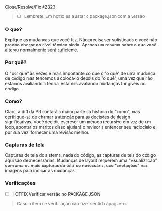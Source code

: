 Close/Resolve/Fix #2323

> - [ ] Lembrete: Em hotfix'es ajustar o package.json com a versão

### O que?
Explique as mudanças que você fez.
Não precisa ser sofisticado e você não precisa chegar ao nível técnico ainda.
Apenas um resumo sobre o que você alterou normalmente será suficiente.

### Por quê?
O "por que" às vezes é mais importante do que o "o quê" de uma mudança de código
mas tendemos a colocá-lo depois do "o quê", uma vez que não estamos avaliando a teoria,
estamos avaliando mudanças tangíveis no código.

### Como?
Claro, a diff da PR contará a maior parte da história do "como",
mas certifique-se de chamar a atenção para as decisões de design significativas.
Você decidiu escrever um método recursivo em vez de um loop,
apontar os méritos disso ajudará o revisor a entender
seu raciocínio e, por sua vez, fornecer uma revisão melhor.

### Capturas de tela
Capturas de tela do sistema, nada do código,
as capturas de tela do código aqui são desnecessárias.
Mudanças de layout requerem uma "visualização" com uma ou mais capturas de tela,
se necessário, use "anotações" nas imagens para indicar as mudanças.

### Verificações
- [ ] HOTFIX Verificar versão no PACKAGE.JSON

> Caso o item de verificação não fizer sentido apague-o.
